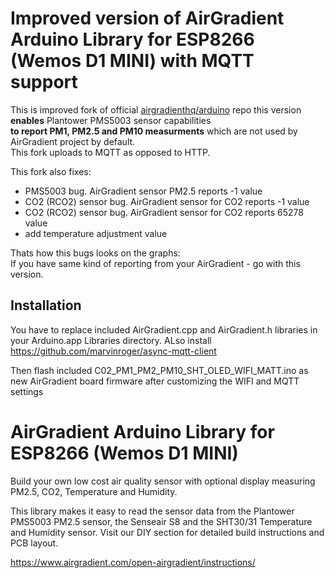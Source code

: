 Improved version of AirGradient Arduino Library for ESP8266 (Wemos D1 MINI) with MQTT support
=====================================================================================================

This is improved fork of official [airgradienthq/arduino](https://github.com/airgradienthq/arduino) repo this version **enables** Plantower PMS5003 sensor capabilities  
**to report PM1, PM2.5 and PM10 measurments** which are not used by AirGradient project by default.  
This fork uploads to MQTT as opposed to HTTP.
  
This fork also fixes:
* PMS5003 bug. AirGradient sensor PM2.5 reports -1 value
* CO2 (RCO2) sensor bug. AirGradient sensor for CO2 reports -1 value
* CO2 (RCO2) sensor bug. AirGradient sensor for CO2 reports 65278 value
* add temperature adjustment value

Thats how this bugs looks on the graphs:  
If you have same kind of reporting from your AirGradient - go with this version.  

Installation
------------
You have to replace included AirGradient.cpp and AirGradient.h libraries in your Arduino.app Libraries directory.
ALso install https://github.com/marvinroger/async-mqtt-client

Then flash included C02_PM1_PM2_PM10_SHT_OLED_WIFI_MATT.ino as new AirGradient board firmware after customizing the WIFI and MQTT settings

AirGradient Arduino Library for ESP8266 (Wemos D1 MINI)
=====================================================================================================

Build your own low cost air quality sensor with optional display measuring PM2.5, CO2, Temperature and Humidity. 

This library makes it easy to read the sensor data from the Plantower PMS5003 PM2.5 sensor, the Senseair S8 and the SHT30/31 Temperature and Humidity sensor. Visit our DIY section for detailed build instructions and PCB layout.

https://www.airgradient.com/open-airgradient/instructions/
